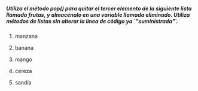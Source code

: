 ##### Utiliza el método pop() para quitar el tercer elemento de la siguiente lista llamada frutas, y almacénalo en una variable llamada eliminado. Utiliza métodos de listas sin alterar la línea de código ya `"suministrada"´.

1. manzana

1. banana

1. mango

1. cereza

1. sandía